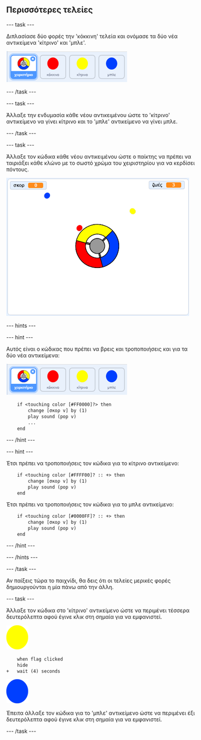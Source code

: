 ## Περισσότερες τελείες

--- task ---

Διπλασίασε δύο φορές την 'κόκκινη' τελεία και ονόμασε τα δύο νέα αντικείμενα 'κίτρινο' και 'μπλε'.

![στιγμιότυπο οθόνης](images/dots-more-dots.png)

--- /task ---

--- task ---

Άλλαξε την ενδυμασία κάθε νέου αντικειμένου ώστε το 'κίτρινο' αντικείμενο να γίνει κίτρινο και το 'μπλε' αντικείμενο να γίνει μπλε.

--- /task ---

--- task ---

Άλλαξε τον κώδικα κάθε νέου αντικειμένου ώστε ο παίκτης να πρέπει να ταιριάξει κάθε κλώνο με το σωστό χρώμα του χειριστηρίου για να κερδίσει πόντους.

![στιγμιότυπο οθόνης](images/dots-all-test.png)

--- hints ---


--- hint ---

Αυτός είναι ο κώδικας που πρέπει να βρεις και τροποποιήσεις και για τα δύο νέα αντικείμενα:

![στιγμιότυπο οθόνης](images/dots-more-dots.png)

```blocks3
    if <touching color [#FF0000]?> then
		change [σκορ v] by (1)
		play sound (pop v)
        ...
	end
```

--- /hint ---

--- hint ---

Έτσι πρέπει να τροποποιήσεις τον κώδικα για το κίτρινο αντικείμενο:

```blocks3
    if <touching color [#FFFF00]? :: +> then
        change [σκορ v] by (1)
        play sound (pop v)
	end
```

Έτσι πρέπει να τροποποιήσεις τον κώδικα για το μπλε αντικείμενο:

```blocks3
    if <touching color [#0000FF]? :: +> then
        change [σκορ v] by (1)
        play sound (pop v)
	end
```

--- /hint ---

--- /hints ---

--- /task ---

Αν παίξεις τώρα το παιχνίδι, θα δεις ότι οι τελείες μερικές φορές δημιουργούνται η μία πάνω από την άλλη.

--- task ---

Άλλαξε τον κώδικα στο 'κίτρινο' αντικείμενο ώστε να περιμένει τέσσερα δευτερόλεπτα αφού έγινε κλικ στη σημαία για να εμφανιστεί.

![Κίτρινο αντικείμενο](images/yellow-sprite.png)

```blocks3
    when flag clicked
	hide
+	wait (4) seconds
```

![Μπλέ αντικείμενο](images/blue-sprite.png)

Έπειτα άλλαξε τον κώδικα για το 'μπλε' αντικείμενο ώστε να περιμένει έξι δευτερόλεπτα αφού έγινε κλικ στη σημαία για να εμφανιστεί.

--- /task ---